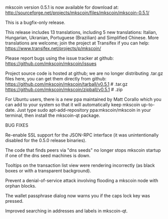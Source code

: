 mkscoin version 0.5.1 is now available for download at:
http://sourceforge.net/projects/mkscoin/files/mkscoin/mkscoin-0.5.1/

This is a bugfix-only release.

This release includes 13 translations, including 5 new translations:
Italian, Hungarian, Ukranian, Portuguese (Brazilian) and Simplified Chinese.
More translations are welcome; join the project at Transifex if you can help:
https://www.transifex.net/projects/p/mkscoin/

Please report bugs using the issue tracker at github:
https://github.com/mkscoin/mkscoin/issues

Project source code is hosted at github; we are no longer
distributing .tar.gz files here, you can get them
directly from github:
https://github.com/mkscoin/mkscoin/tarball/v0.5.1  # .tar.gz
https://github.com/mkscoin/mkscoin/zipball/v0.5.1  # .zip

For Ubuntu users, there is a new ppa maintained by Matt Corallo which
you can add to your system so that it will automatically keep
mkscoin up-to-date.  Just type
sudo apt-add-repository ppa:mkscoin/mkscoin
in your terminal, then install the mkscoin-qt package.


BUG FIXES

Re-enable SSL support for the JSON-RPC interface (it was unintentionally
disabled for the 0.5.0 release binaries).

The code that finds peers via "dns seeds" no longer stops mkscoin startup
if one of the dns seed machines is down.

Tooltips on the transaction list view were rendering incorrectly (as black boxes
or with a transparent background).

Prevent a denial-of-service attack involving flooding a mkscoin node with
orphan blocks.

The wallet passphrase dialog now warns you if the caps lock key was pressed.

Improved searching in addresses and labels in mkscoin-qt.
